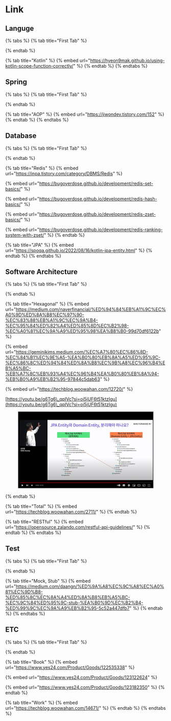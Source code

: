 # Link

## Languge

{% tabs %}
{% tab title="First Tab" %}

{% endtab %}

{% tab title="Kotlin" %}
{% embed url="https://hyeon9mak.github.io/using-kotlin-scope-function-correctly/" %}
{% endtab %}
{% endtabs %}

## Spring

{% tabs %}
{% tab title="First Tab" %}

{% endtab %}

{% tab title="AOP" %}
{% embed url="https://jiwondev.tistory.com/152" %}
{% endtab %}
{% endtabs %}

## Database

{% tabs %}
{% tab title="First Tab" %}

{% endtab %}

{% tab title="Redis" %}
{% embed url="https://inpa.tistory.com/category/DBMS/Redis" %}

{% embed url="https://bugoverdose.github.io/development/redis-set-basics/" %}

{% embed url="https://bugoverdose.github.io/development/redis-hash-basics/" %}

{% embed url="https://bugoverdose.github.io/development/redis-zset-basics/" %}

{% embed url="https://bugoverdose.github.io/development/redis-ranking-system-with-zset/" %}
{% endtab %}

{% tab title="JPA" %}
{% embed url="https://spoqa.github.io/2022/08/16/kotlin-jpa-entity.html" %}
{% endtab %}
{% endtabs %}

## Software Architecture

{% tabs %}
{% tab title="First Tab" %}

{% endtab %}

{% tab title="Hexagonal" %}
{% embed url="https://medium.com/naverfinancial/%ED%94%84%EB%A1%9C%EC%A0%9D%ED%8A%B8%EC%97%90-%EC%83%88%EB%A1%9C%EC%9A%B4-%EC%95%84%ED%82%A4%ED%85%8D%EC%B2%98-%EC%A0%81%EC%9A%A9%ED%95%98%EA%B8%B0-99d70df6122b" %}

{% embed url="https://geminikims.medium.com/%EC%A7%80%EC%86%8D-%EC%84%B1%EC%9E%A5-%EA%B0%80%EB%8A%A5%ED%95%9C-%EC%86%8C%ED%94%84%ED%8A%B8%EC%9B%A8%EC%96%B4%EB%A5%BC-%EB%A7%8C%EB%93%A4%EC%96%B4%EA%B0%80%EB%8A%94-%EB%B0%A9%EB%B2%95-97844c5dab63" %}

{% embed url="https://techblog.woowahan.com/12720/" %}

[https://youtu.be/g6Tg6\_qpIVc?si=oi5jUF6t51ktzIgu](https://youtu.be/g6Tg6\_qpIVc?si=oi5jUF6t51ktzIgu)

<figure><img src=".gitbook/assets/image (20).png" alt=""><figcaption></figcaption></figure>
{% endtab %}

{% tab title="Total" %}
{% embed url="https://techblog.woowahan.com/2711/" %}
{% endtab %}

{% tab title="RESTful" %}
{% embed url="https://opensource.zalando.com/restful-api-guidelines/" %}
{% endtab %}
{% endtabs %}

## Test

{% tabs %}
{% tab title="First Tab" %}

{% endtab %}

{% tab title="Mock, Stub" %}
{% embed url="https://medium.com/daangn/%ED%9A%A8%EC%9C%A8%EC%A0%81%EC%9D%B8-%ED%85%8C%EC%8A%A4%ED%8A%B8%EB%A5%BC-%EC%9C%84%ED%95%9C-stub-%EA%B0%9D%EC%B2%B4-%ED%99%9C%EC%9A%A9%EB%B2%95-5c52a447dfb7" %}
{% endtab %}
{% endtabs %}

## ETC

{% tabs %}
{% tab title="First Tab" %}

{% endtab %}

{% tab title="Book" %}
{% embed url="https://www.yes24.com/Product/Goods/122535338" %}

{% embed url="https://www.yes24.com/Product/Goods/123122624" %}

{% embed url="https://www.yes24.com/Product/Goods/123182350" %}
{% endtab %}

{% tab title="Work" %}
{% embed url="https://techblog.woowahan.com/14671/" %}
{% endtab %}
{% endtabs %}
